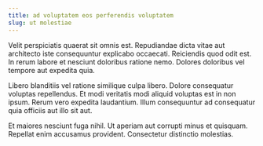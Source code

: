 ```yaml
---
title: ad voluptatem eos perferendis voluptatem
slug: ut molestiae
---
```


Velit perspiciatis quaerat sit omnis est. Repudiandae dicta vitae aut architecto iste consequuntur explicabo occaecati. Reiciendis quod odit est. In rerum labore et nesciunt doloribus ratione nemo. Dolores doloribus vel tempore aut expedita quia.

Libero blanditiis vel ratione similique culpa libero. Dolore consequatur voluptas repellendus. Et modi veritatis modi aliquid voluptas est in non ipsum. Rerum vero expedita laudantium. Illum consequuntur ad consequatur quia officiis aut illo sit aut.

Et maiores nesciunt fuga nihil. Ut aperiam aut corrupti minus et quisquam. Repellat enim accusamus provident. Consectetur distinctio molestias.
